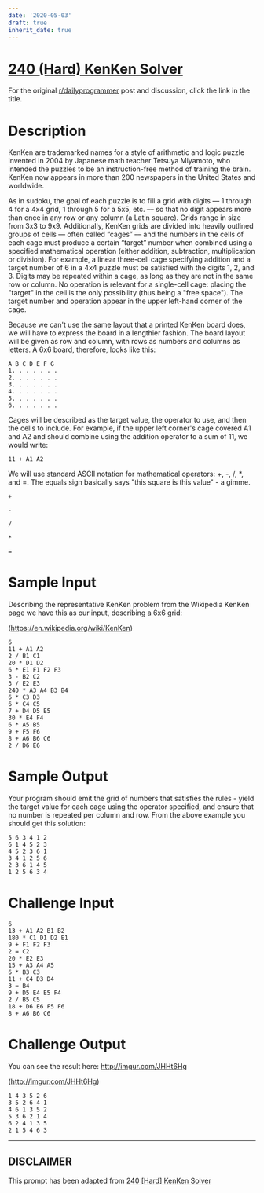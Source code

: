 ```yaml
---
date: '2020-05-03'
draft: true
inherit_date: true
---
```


# [240 (Hard) KenKen Solver](https://www.reddit.com/r/dailyprogrammer/comments/3snorf/20151113_challenge_240_hard_kenken_solver/)

For the original [r/dailyprogrammer](https://www.reddit.com/r/dailyprogrammer/) post and discussion, click the link in the title.

# Description
KenKen are trademarked names for a style of arithmetic and logic puzzle invented in 2004 by Japanese math teacher Tetsuya Miyamoto, who intended the puzzles to be an instruction-free method of training the brain. KenKen now appears in more than 200 newspapers in the United States and worldwide. 

As in sudoku, the goal of each puzzle is to fill a grid with digits –– 1 through 4 for a 4x4 grid, 1 through 5 for a 5x5, etc. –– so that no digit appears more than once in any row or any column (a Latin square). Grids range in size from 3x3 to 9x9. Additionally, KenKen grids are divided into heavily outlined groups of cells –– often called “cages” –– and the numbers in the cells of each cage must produce a certain “target” number when combined using a specified mathematical operation (either addition, subtraction, multiplication or division). For example, a linear three-cell cage specifying addition and a target number of 6 in a 4x4 puzzle must be satisfied with the digits 1, 2, and 3. Digits may be repeated within a cage, as long as they are not in the same row or column. No operation is relevant for a single-cell cage: placing the "target" in the cell is the only possibility (thus being a "free space"). The target number and operation appear in the upper left-hand corner of the cage.

Because we can't use the same layout that a printed KenKen board does, we will have to express the board in a lengthier fashion. The board layout will be given as row and column, with rows as numbers and columns as letters. A 6x6 board, therefore, looks like this:


```
A B C D E F G
1. . . . . . . 
2. . . . . . . 
3. . . . . . . 
4. . . . . . . 
5. . . . . . . 
6. . . . . . .
```
Cages will be described as the target value, the operator to use, and then the cells to include. For example, if the upper left corner's cage covered A1 and A2 and should combine using the addition operator to a sum of 11, we would write:


```
11 + A1 A2
```
We will use standard ASCII notation for mathematical operators: +, -, /, *, and =. The equals sign basically says "this square is this value" - a gimme. 


```
+
```

```
-
```

```
/
```

```
*
```

```
=
```
# Sample Input
Describing the representative KenKen problem from the Wikipedia KenKen page we have this as our input, describing a 6x6 grid:

(https://en.wikipedia.org/wiki/KenKen)

```
6
11 + A1 A2
2 / B1 C1
20 * D1 D2
6 * E1 F1 F2 F3
3 - B2 C2
3 / E2 E3
240 * A3 A4 B3 B4
6 * C3 D3
6 * C4 C5
7 + D4 D5 E5
30 * E4 F4
6 * A5 B5 
9 + F5 F6
8 + A6 B6 C6
2 / D6 E6
```
# Sample Output
Your program should emit the grid of numbers that satisfies the rules - yield the target value for each cage using the operator specified, and ensure that no number is repeated per column and row. From the above example you should get this solution:


```
5 6 3 4 1 2
6 1 4 5 2 3
4 5 2 3 6 1
3 4 1 2 5 6
2 3 6 1 4 5
1 2 5 6 3 4
```
# Challenge Input

```
6
13 + A1 A2 B1 B2
180 * C1 D1 D2 E1
9 + F1 F2 F3
2 = C2
20 * E2 E3
15 + A3 A4 A5
6 * B3 C3
11 + C4 D3 D4 
3 = B4
9 + D5 E4 E5 F4
2 / B5 C5 
18 + D6 E6 F5 F6
8 + A6 B6 C6
```
# Challenge Output
You can see the result here: http://imgur.com/JHHt6Hg 

(http://imgur.com/JHHt6Hg)

```
1 4 3 5 2 6
3 5 2 6 4 1
4 6 1 3 5 2
5 3 6 2 1 4
6 2 4 1 3 5
2 1 5 4 6 3
```

----
## **DISCLAIMER**
This prompt has been adapted from [240 [Hard] KenKen Solver](https://www.reddit.com/r/dailyprogrammer/comments/3snorf/20151113_challenge_240_hard_kenken_solver/
)
